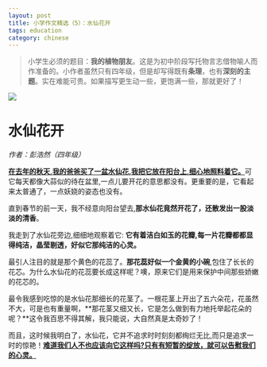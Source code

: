```yaml
---
layout: post
title: 小学作文精选（5）：水仙花开
tags: education
category: chinese
---
```


> 小学生必须的题目：**我的植物朋友**。这是为初中阶段写托物言志借物喻人而作准备的。小作者虽然只有四年级，但是却写得既有**条理**，也有**深刻的主题**。实在难能可贵。如果描写更生动一些，更饱满一些，那就更好了！

![](https://crsando.github.io/images/2025-03-04/export_vlhq2.png)

# 水仙花开

*作者：彭浩然（四年级）*

<u>**在去年的秋天,我的爸爸买了一盆水仙花,我把它放在阳台上,细心地照料着它。**</u>可它每天都像大蒜似的待在盆里,一点儿要开花的意思都没有。更重要的是，它看起来太普通了，一点妖娆的姿态也没有。

直到春节的前一天，我不经意向阳台望去,**那水仙花竟然开花了，还散发出一股淡淡的清香**。

我走到了水仙花旁边,细细地观察着它: **它有着洁白如玉的花瓣,每一片花瓣都都显得纯洁，晶莹剔透，好似它那纯洁的心灵。**

最引人注目的就是那个黄色的花蕊了。**那花蕊好似一个金黄的小碗**,包住了长长的花芯。为什么水仙花的花蕊要长成这样呢？噢，原来它们是用来保护中间那些娇嫩的花芯的。

最令我感到吃惊的是水仙花那细长的花茎了。一根花茎上开出了五六朵花，花虽然不大，可是也有重量啊，**那花茎又细又长，它是怎么做到有力地托举起花朵的呢？**这令我百思不得其解，我只能说，大自然真是太奇妙了！

而且，这时候我明白了，水仙花，它并不追求时时刻刻都绚烂无比,而只是追求一时的惊艳！<u>**难道我们人不也应该向它这样吗?只有有短暂的绽放，就可以告慰我们的心灵。**</u>